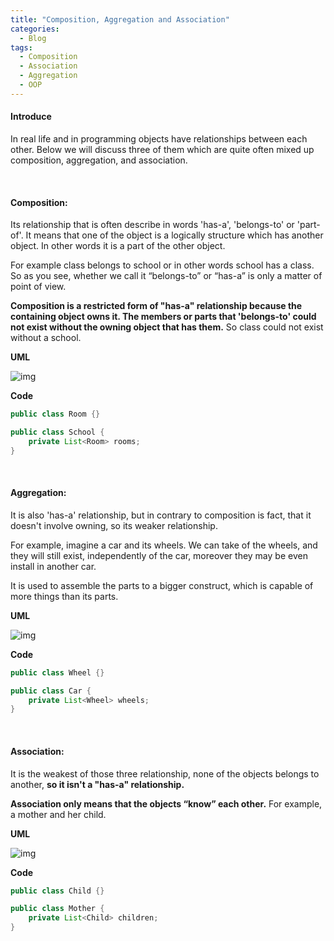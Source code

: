 ```yaml
---
title: "Composition, Aggregation and Association"
categories:
  - Blog
tags:
  - Composition
  - Association
  - Aggregation
  - OOP
---
```


#### Introduce

In real life and in programming objects have relationships between each other. 
Below we will discuss three of them which are quite often mixed up composition, aggregation, and association.

<br>

#### Composition:

Its relationship that is often describe in words 'has-a', 'belongs-to' or 'part-of'. It means that one of the object is a logically structure
which has another object. In other words it is a part of the other object.

For example class belongs to school or in other words school has a class. 
So as you see, whether we call it “belongs-to” or “has-a” is only a matter of point of view.

**Composition is a restricted form of "has-a" relationship because the containing object owns it.
The members or parts that 'belongs-to' could not exist without the owning object that has them.**
So class could not exist without a school.


**UML**

![img]({{site.url}}/assets/blog_images/2021-12-18-association-composition-aggregation-in-java/composition.png)


**Code**
```java
public class Room {}

public class School {
    private List<Room> rooms;
}
```

<br>

#### Aggregation:

It is also 'has-a' relationship, but in contrary to composition is fact, that it doesn't involve owning, so its weaker relationship.

For example, imagine a car and its wheels. We can take of the wheels, and they will still exist, independently of the car, moreover they may be even install in another car.

It is used to assemble the parts to a bigger construct, which is capable of more things than its parts.
    
**UML**

![img]({{site.url}}/assets/blog_images/2021-12-18-association-composition-aggregation-in-java/aggregation.png)

**Code**
```java
public class Wheel {}

public class Car {
    private List<Wheel> wheels;
}
```

<br>

#### Association:

It is the weakest of those three relationship, none of the objects belongs to another, **so it isn't a "has-a" relationship.**

**Association only means that the objects “know” each other.** For example, a mother and her child.


**UML**

![img]({{site.url}}/assets/blog_images/2021-12-18-association-composition-aggregation-in-java/association.png)

**Code**
```java
public class Child {}

public class Mother {
    private List<Child> children;
}
```
